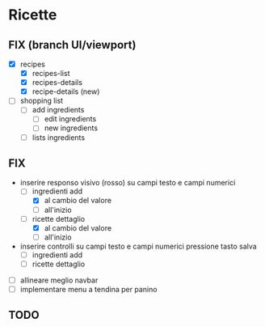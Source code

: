 # Ricette

## FIX (branch UI/viewport)
- [x] recipes
  - [x] recipes-list
  - [x] recipes-details
  - [x] recipe-details (new)
- [ ] shopping list
  - [ ] add ingredients
    - [ ] edit ingredients
    - [ ] new ingredients
  - [ ] lists ingredients
## FIX 

- inserire responso visivo (rosso) su campi testo e campi numerici
	- [ ] ingredienti add
		- [x] al cambio del valore
		- [ ] all'inizio
	- [ ] ricette dettaglio
		- [x] al cambio del valore
		- [ ] all'inizio
- inserire controlli su campi testo e campi numerici pressione tasto salva
	- [ ] ingredienti add
	- [ ] ricette dettaglio
- [ ] allineare meglio navbar
- [ ] implementare menu a tendina per panino 

## TODO 
